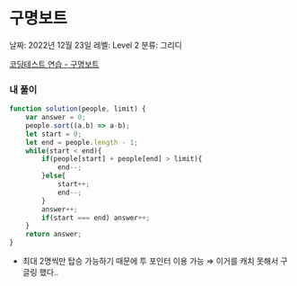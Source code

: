 # 구명보트

날짜: 2022년 12월 23일
레벨: Level 2
분류: 그리디

[코딩테스트 연습 - 구명보트](https://school.programmers.co.kr/learn/courses/30/lessons/42885)

### 내 풀이

```jsx
function solution(people, limit) {
    var answer = 0;
    people.sort((a,b) => a-b);
    let start = 0;
    let end = people.length - 1;
    while(start < end){
        if(people[start] + people[end] > limit){
            end--;
        }else{
            start++;
            end--;
        }
        answer++;
        if(start === end) answer++;
    }
    return answer;
}
```

- 최대 2명씩만 탑승 가능하기 때문에 투 포인터 이용 가능 ⇒ 이거를 캐치 못해서 구글링 했다..